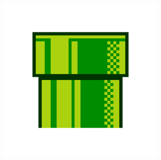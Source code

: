 ![tuberia_mariano](https://github.com/Deploy-peace/Deploy-peace/blob/aa87d26b7ae4390d3d8d38c23534c797c08f6e48/pngwing.com.png)
